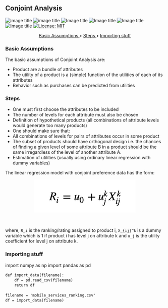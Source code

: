 ## Conjoint Analysis 
![image title](https://img.shields.io/badge/work-in%20progress-blue.svg) ![image title](https://img.shields.io/badge/statsmodels-v0.8.0-blue.svg) ![Image title](https://img.shields.io/badge/sklearn-0.19.1-orange.svg) ![Image title](https://img.shields.io/badge/pandas-0.22.0-red.svg) ![Image title](https://img.shields.io/badge/numpy-1.14.2-green.svg) ![Image title](https://img.shields.io/badge/matplotlib-v2.1.2-orange.svg) [![License: MIT](https://img.shields.io/badge/License-MIT-yellow.svg)](https://opensource.org/licenses/MIT)


<p align="center">
  <a href="#basic"> Basic Assumptions </a> •
  <a href="#steps"> Steps </a> •
  <a href="#imports"> Importing stuff </a>  
</p>

<a id = 'basic'></a>
### Basic Assumptions

The basic assumptions of Conjoint Analysis are:
- Product are a bundle of attributes
- The utility of a product is a (simple) function of the utilities of each of its attributes
- Behavior such as purchases can be predicted from utilities

<a id = 'steps'></a>
### Steps

- One must first choose the attributes to be included 
- The number of levels for each attribute must also be chosen
- Definition of hypothetical products (all combinations of attribute levels would generate too many products)
- One should make sure that:
 - All combinations of levels for pairs of attributes occur in some product 
 - The subset of products should have orthogonal design i.e. the chances of finding a given level of some attribute B in a product should be the same irregardless of the level of another attribute A. 
- Estimation of utilities (usually using ordinary linear regression with dummy variables)

The linear regression model with conjoint preference data has the form:

<p align="center">
  <img src="images/conjoint_reg.png">
</p>        
<br>

where, `R_i` is the ranking/rating assigned to product i, `X_{ij}^k` is a dummy variable which is 1 if product i has level j on attribute k and `u_j` is the utility coefficient for level j on attribute k. 

<a id = 'imports'></a>
### Importing stuff

import numpy as np
import pandas as pd

```
def import_data(filename):
    df = pd.read_csv(filename)
    return df

filename = 'mobile_services_ranking.csv'
df = import_data(filename)
```
